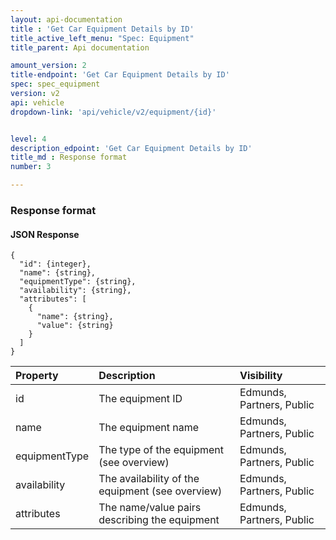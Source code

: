 ```yaml
---
layout: api-documentation
title : 'Get Car Equipment Details by ID'
title_active_left_menu: "Spec: Equipment"
title_parent: Api documentation

amount_version: 2
title-endpoint: 'Get Car Equipment Details by ID'
spec: spec_equipment
version: v2
api: vehicle
dropdown-link: 'api/vehicle/v2/equipment/{id}'


level: 4
description_edpoint: 'Get Car Equipment Details by ID'
title_md : Response format
number: 3

---
```


### Response format

#### JSON Response

	{
	  "id": {integer},
  	  "name": {string},
	  "equipmentType": {string},
	  "availability": {string},
	  "attributes": [
        {
          "name": {string},
          "value": {string}
        }
      ]
	}

| Property      	| Description                         						| Visibility                |
|:------------------|:----------------------------------------------------------|:------------------------- |
| id		    	| The equipment ID											| Edmunds, Partners, Public |
| name		    	| The equipment name										| Edmunds, Partners, Public |
| equipmentType		| The type of the equipment (see overview)					| Edmunds, Partners, Public |
| availability		| The availability of the equipment (see overview)			| Edmunds, Partners, Public |
| attributes	    | The name/value pairs describing the equipment				| Edmunds, Partners, Public |



